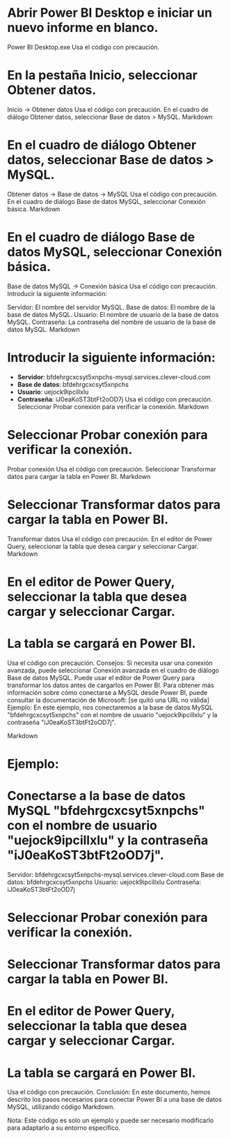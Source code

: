 
# Abrir Power BI Desktop e iniciar un nuevo informe en blanco.

Power BI Desktop.exe
Usa el código con precaución.

# En la pestaña **Inicio**, seleccionar **Obtener datos**.

Inicio -> Obtener datos
Usa el código con precaución.
En el cuadro de diálogo Obtener datos, seleccionar Base de datos > MySQL.
Markdown
# En el cuadro de diálogo **Obtener datos**, seleccionar **Base de datos** > **MySQL**.

Obtener datos -> Base de datos -> MySQL
Usa el código con precaución.
En el cuadro de diálogo Base de datos MySQL, seleccionar Conexión básica.
Markdown
# En el cuadro de diálogo **Base de datos MySQL**, seleccionar **Conexión básica**.

Base de datos MySQL -> Conexión básica
Usa el código con precaución.
Introducir la siguiente información:

Servidor: El nombre del servidor MySQL.
Base de datos: El nombre de la base de datos MySQL.
Usuario: El nombre de usuario de la base de datos MySQL.
Contraseña: La contraseña del nombre de usuario de la base de datos MySQL.
Markdown
# Introducir la siguiente información:

* **Servidor**: bfdehrgcxcsyt5xnpchs-mysql.services.clever-cloud.com
* **Base de datos**: bfdehrgcxcsyt5xnpchs
* **Usuario**: uejock9ipcillxlu
* **Contraseña**: iJ0eaKoST3btFt2oOD7j
Usa el código con precaución.
Seleccionar Probar conexión para verificar la conexión.
Markdown
# Seleccionar **Probar conexión** para verificar la conexión.

Probar conexión
Usa el código con precaución.
Seleccionar Transformar datos para cargar la tabla en Power BI.
Markdown
# Seleccionar **Transformar datos** para cargar la tabla en Power BI.

Transformar datos
Usa el código con precaución.
En el editor de Power Query, seleccionar la tabla que desea cargar y seleccionar Cargar.
Markdown
# En el editor de Power Query, seleccionar la tabla que desea cargar y seleccionar **Cargar**.

# La tabla se cargará en Power BI.
Usa el código con precaución.
Consejos:
Si necesita usar una conexión avanzada, puede seleccionar Conexión avanzada en el cuadro de diálogo Base de datos MySQL.
Puede usar el editor de Power Query para transformar los datos antes de cargarlos en Power BI.
Para obtener más información sobre cómo conectarse a MySQL desde Power BI, puede consultar la documentación de Microsoft: [se quitó una URL no válida]
Ejemplo:
En este ejemplo, nos conectaremos a la base de datos MySQL "bfdehrgcxcsyt5xnpchs" con el nombre de usuario "uejock9ipcillxlu" y la contraseña "iJ0eaKoST3btFt2oOD7j".

Markdown
# Ejemplo:

# Conectarse a la base de datos MySQL "bfdehrgcxcsyt5xnpchs" con el nombre de usuario "uejock9ipcillxlu" y la contraseña "iJ0eaKoST3btFt2oOD7j".

Servidor: bfdehrgcxcsyt5xnpchs-mysql.services.clever-cloud.com
Base de datos: bfdehrgcxcsyt5xnpchs
Usuario: uejock9ipcillxlu
Contraseña: iJ0eaKoST3btFt2oOD7j

# Seleccionar **Probar conexión** para verificar la conexión.
# Seleccionar **Transformar datos** para cargar la tabla en Power BI.
# En el editor de Power Query, seleccionar la tabla que desea cargar y seleccionar **Cargar**.
# La tabla se cargará en Power BI.
Usa el código con precaución.
Conclusión:
En este documento, hemos descrito los pasos necesarios para conectar Power BI a una base de datos MySQL, utilizando código Markdown.

Nota:
Este código es solo un ejemplo y puede ser necesario modificarlo para adaptarlo a su entorno específico.
